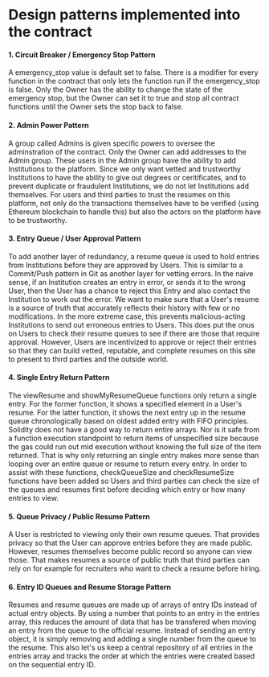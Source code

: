 # Design patterns implemented into the contract

#### 1. Circuit Breaker / Emergency Stop Pattern
A emergency_stop value is default set to false. There is a modifier for every function in the contract that only lets the function run if the emergency_stop is false. Only the Owner has the ability to change the state of the emergency stop, but the Owner can set it to true and stop all contract functions until the Owner sets the stop back to false.

#### 2. Admin Power Pattern
A group called Admins is given specific powers to oversee the adminstration of the contract. Only the Owner can add addresses to the Admin group. These users in the Admin group have the ability to add Institutions to the platform. Since we only want vetted and trustworthy Institutions to have the ability to give out degrees or ceritificates, and to prevent duplicate or fraudulent Institutions, we do not let Institutions add themselves. For users and third parties to trust the resumes on this platform, not only do the transactions themselves have to be verified (using Ethereum blockchain to handle this) but also the actors on the platform have to be trustworthy.

#### 3. Entry Queue / User Approval Pattern
To add another layer of redundancy, a resume queue is used to hold entries from Institutions before they are approved by Users. This is similar to a Commit/Push pattern in Git as another layer for vetting errors. In the naive sense, if an Institution creates an entry in error, or sends it to the wrong User, then the User has a chance to reject this Entry and also contact the Institution to work out the error. We want to make sure that a User's resume is a source of truth that accurately reflects their history with few or no modifications. In the more extreme case, this prevents malicious-acting Institutions to send out erroneous entries to Users. This does put the onus on Users to check their resume queues to see if there are those that require approval. However, Users are incentivized to approve or reject their entries so that they can build vetted, reputable, and complete resumes on this site to present to third parties and the outside world.

#### 4. Single Entry Return Pattern
The viewResume and showMyResumeQueue functions only return a single entry. For the former function, it shows a specified element in a User's resume. For the latter function, it shows the next entry up in the resume queue chronologically based on oldest added entry with FIFO principles. Solidity does not have a good way to return entire arrays. Nor is it safe from a function execution standpoint to return items of unspecified size because the gas could run out mid execution without knowing the full size of the item returned. That is why only returning an single entry makes more sense than looping over an entire queue or resume to return every entry. In order to assist with these functions, checkQueueSize and checkResumeSize functions have been added so Users and third parties can check the size of the queues and resumes first before deciding which entry or how many entries to view.

#### 5. Queue Privacy / Public Resume Pattern
A User is restricted to viewing only their own resume queues. That provides privacy so that the User can approve entries before they are made public. However, resumes themselves become public record so anyone can view those. That makes resumes a source of public truth that third parties can rely on for example for recruiters who want to check a resume before hiring. 

#### 6. Entry ID Queues and Resume Storage Pattern
Resumes and resume queues are made up of arrays of entry IDs instead of actual entry objects. By using a number that points to an entry in the entries array, this reduces the amount of data that has be transfered when moving an entry from the queue to the official resume. Instead of sending an entry object, it is simply removing and adding a single number from the queue to the resume. This also let's us keep a central repository of all entries in the entries array and tracks the order at which the entries were created based on the sequential entry ID. 